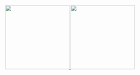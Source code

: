 <div align="center">
  <a href="https://github.com/Davi-Morais">
    <img src="https://github-readme-stats.vercel.app/api/top-langs/?username=Davi-Morais&theme=tokyonight&layout=compact"
         style="height:202px;"></img>
  </a>
  <a href="https://github.com/Davi-Morais">
    <img src="https://github-readme-stats.vercel.app/api?username=Davi-Morais&theme=tokyonight&count_private=false"
         style="height:202px;"></img>
  </a>
</div>
